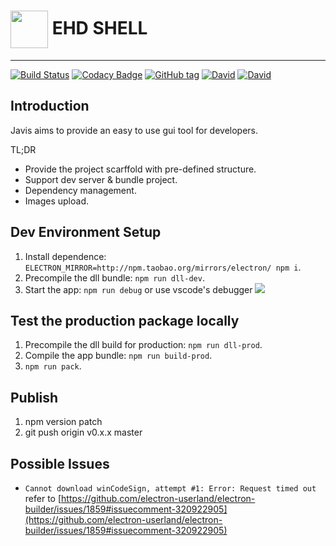 # <img src="http://image.tf56.com/dfs/group1/M00/3E/76/CiFBCloSOVqAKLpeAAA2grm54IA264.png" alt="" style="vertical-align:middle" height="60" /> EHD SHELL

---
[![Build Status](https://travis-ci.org/EHDFE/ehdev-shell.svg)](https://travis-ci.org/EHDFE/ehdev-shell)
[![Codacy Badge](https://api.codacy.com/project/badge/Grade/dcd2d67edf7946dba8afa86693d2b511)](https://www.codacy.com/app/macisi/ehdev-shell?utm_source=github.com&amp;utm_medium=referral&amp;utm_content=EHDFE/ehdev-shell&amp;utm_campaign=Badge_Grade)
[![GitHub tag](https://img.shields.io/github/tag/ehdfe/ehdev-shell.svg)]()
[![David](https://img.shields.io/david/EHDFE/ehdev-shell.svg)]()
[![David](https://img.shields.io/david/dev/EHDFE/ehdev-shell.svg)]()

## Introduction
Javis aims to provide an easy to use gui tool for developers.

TL;DR

- Provide the project scarffold with pre-defined structure.
- Support dev server & bundle project.
- Dependency management.
- Images upload.

## Dev Environment Setup

1. Install dependence: `ELECTRON_MIRROR=http://npm.taobao.org/mirrors/electron/ npm i`.
2. Precompile the dll bundle: `npm run dll-dev`.
3. Start the app: `npm run debug` or use vscode's debugger
  ![](https://image.tf56.com/dfs/group1/M00/39/4E/CiFBClnkCzqABJhqAAGYIokpzjs880.png)

## Test the production package locally

1. Precompile the dll build for production: `npm run dll-prod`.
2. Compile the app bundle: `npm run build-prod`.
2. `npm run pack`.

## Publish

1. npm version patch
2. git push origin v0.x.x master

## Possible Issues

- `Cannot download winCodeSign, attempt #1: Error: Request timed out` refer to [https://github.com/electron-userland/electron-builder/issues/1859#issuecomment-320922905](https://github.com/electron-userland/electron-builder/issues/1859#issuecomment-320922905)

